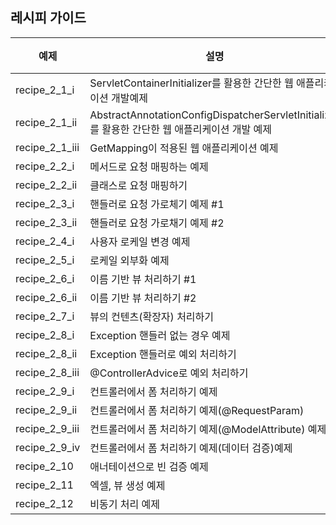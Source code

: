 ## 레시피 가이드

| 예제            | 설명                                                                     | 비고 |
| --------------- | ------------------------------------------------------------------------ |------|
| recipe_2_1_i   | ServletContainerInitializer를 활용한 간단한 웹 애플리케이션 개발예제 | |
| recipe_2_1_ii  | AbstractAnnotationConfigDispatcherServletInitializer를 활용한 간단한 웹 애플리케이션 개발 예제 | |
| recipe_2_1_iii | GetMapping이 적용된 웹 애플리케이션 예제 | |
| recipe_2_2_i   | 메서드로 요청 매핑하는 예제 | |
| recipe_2_2_ii  | 클래스로 요청 매핑하기 | |
| recipe_2_3_i   | 핸들러로 요청 가로체기 예제 #1 | |
| recipe_2_3_ii  | 핸들러로 요청 가로채기 예제 #2 | |
| recipe_2_4_i   | 사용자 로케일 변경 예제 | |
| recipe_2_5_i   | 로케일 외부화 예제 | |
| recipe_2_6_i   | 이름 기반 뷰 처리하기 #1 | |
| recipe_2_6_ii  | 이름 기반 뷰 처리하기 #2 | |
| recipe_2_7_i   | 뷰의 컨텐츠(확장자) 처리하기 | |
| recipe_2_8_i   | Exception 핸들러 없는 경우 예제 | |
| recipe_2_8_ii  | Exception 핸들러로 예외 처리하기 | |
| recipe_2_8_iii | @ControllerAdvice로 예외 처리하기 | |
| recipe_2_9_i   | 컨트롤러에서 폼 처리하기 예제 | |
| recipe_2_9_ii  | 컨트롤러에서 폼 처리하기 예제(@RequestParam) | |
| recipe_2_9_iii | 컨트롤러에서 폼 처리하기 예제(@ModelAttribute) 예제 | |
| recipe_2_9_iv  | 컨트롤러에서 폼 처리하기 예제(데이터 검증)예제 | |
| recipe_2_10    | 애너테이션으로 빈 검증 예제 | |
| recipe_2_11    | 엑셀, 뷰 생성 예제 | |
| recipe_2_12    | 비동기 처리 예제 | |
